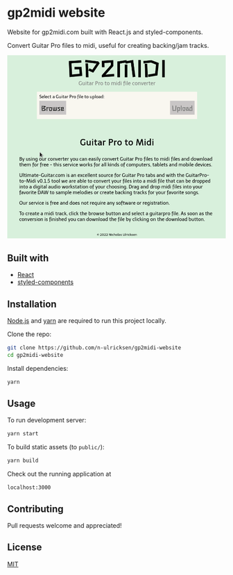 # gp2midi website

Website for gp2midi.com built with React.js and styled-components. 

Convert Guitar Pro files to midi, useful for creating backing/jam tracks.

![demo](media/gp2midi.gif)

## Built with

- [React](https://reactjs.org/)
- [styled-components](https://styled-components.com/)

## Installation

[Node.js](https://nodejs.org/) and [yarn](https://yarnpkg.com/) are required to run 
this project locally. 

Clone the repo:

```sh
git clone https://github.com/n-ulricksen/gp2midi-website
cd gp2midi-website
```

Install dependencies:

```sh
yarn
```

## Usage

To run development server:

```sh
yarn start
```

To build static assets (to `public/`):

```sh
yarn build
```

Check out the running application at

```
localhost:3000
```

## Contributing

Pull requests welcome and appreciated!

## License

[MIT](https://choosealicense.com/licenses/mit/)

